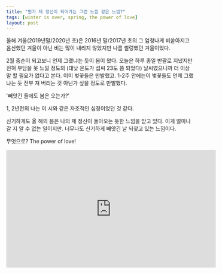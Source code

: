 ```yaml
---
title: "뭔가 제 정신이 되어가는 그런 느낌 같은 느낌?"
tags: [winter is over, spring, the power of love]
layout: post
---
```


올해 겨울(2019년말/2020년 초)은 2016년 말/2017년 초의 그 엄청나게 비쏟아지고 음산했던 겨울이 아닌 비는 많이 내리지 않았지만 나름 썰렁했던 겨울이었다.

2월 중순이 되고보니 언제 그랬냐는 듯이 봄이 왔다. 오늘은 하루 종일 반팔로 지냈지만 전혀 부담을 못 느낄 정도의 (대낮 온도가 섭씨 23도 쯤 되었다) 날씨였으니까 더 이상 말 할 필요가 없다고 본다. 이미 벛꽃들은 만발했고.
1-2주 안에는이 벛꽃들도 언제 그랬냐는 듯 전부 져 버리는 것 아닌가 싶을 정도로 만발했다.

'빼앗긴 들에도 봄은 오는가?'

1, 2년전의 나는 이 시와 같은 자조적인 심정이었던 것 같다. 

신기하게도 올 해의 봄은 나의 제 정신이 돌아오는 듯한 느낌을 받고 있다. 이게 얼마나 갈 지 알 수 없는 일이지만. 너무나도 신기하게 빼앗긴 날 되찾고 있는 느낌이다.

무엇으로? The power of love!


<iframe width="560" height="315" src="https://www.youtube.com/embed/VkAVfsw5xSQ" frameborder="0" allow="accelerometer; autoplay; encrypted-media; gyroscope; picture-in-picture" allowfullscreen></iframe>